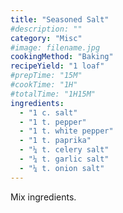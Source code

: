 ```yaml
---
title: "Seasoned Salt"
#description: ""
category: "Misc"
#image: filename.jpg
cookingMethod: "Baking"
recipeYield: "1 loaf"
#prepTime: "15M"
#cookTime: "1H"
#totalTime: "1H15M"
ingredients:
  - "1 c. salt"
  - "1 t. pepper"
  - "1 t. white pepper"
  - "1 t. paprika"
  - "¼ t. celery salt"
  - "¼ t. garlic salt"
  - "¼ t. onion salt"
---
```


Mix ingredients.